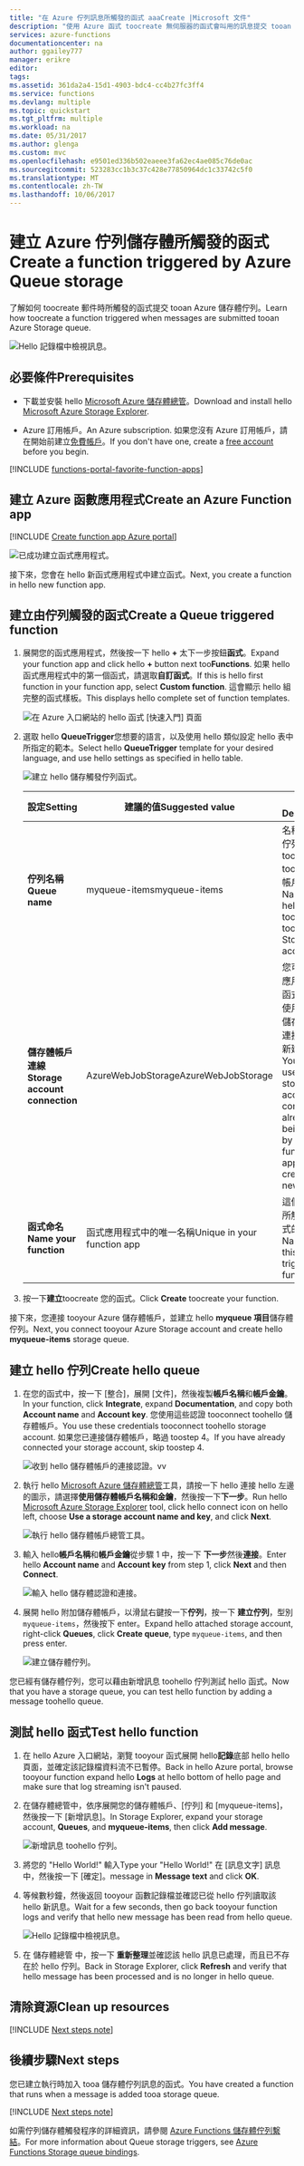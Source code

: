 ```yaml
---
title: "在 Azure 佇列訊息所觸發的函式 aaaCreate |Microsoft 文件"
description: "使用 Azure 函式 toocreate 無伺服器的函式會叫用的訊息提交 tooan Azure 儲存體佇列。"
services: azure-functions
documentationcenter: na
author: ggailey777
manager: erikre
editor: 
tags: 
ms.assetid: 361da2a4-15d1-4903-bdc4-cc4b27fc3ff4
ms.service: functions
ms.devlang: multiple
ms.topic: quickstart
ms.tgt_pltfrm: multiple
ms.workload: na
ms.date: 05/31/2017
ms.author: glenga
ms.custom: mvc
ms.openlocfilehash: e9501ed336b502eaeee3fa62ec4ae085c76de0ac
ms.sourcegitcommit: 523283cc1b3c37c428e77850964dc1c33742c5f0
ms.translationtype: MT
ms.contentlocale: zh-TW
ms.lasthandoff: 10/06/2017
---
```

# <a name="create-a-function-triggered-by-azure-queue-storage"></a><span data-ttu-id="0a432-103">建立 Azure 佇列儲存體所觸發的函式</span><span class="sxs-lookup"><span data-stu-id="0a432-103">Create a function triggered by Azure Queue storage</span></span>

<span data-ttu-id="0a432-104">了解如何 toocreate 郵件時所觸發的函式提交 tooan Azure 儲存體佇列。</span><span class="sxs-lookup"><span data-stu-id="0a432-104">Learn how toocreate a function triggered when messages are submitted tooan Azure Storage queue.</span></span>

![Hello 記錄檔中檢視訊息。](./media/functions-create-storage-queue-triggered-function/function-app-in-portal-editor.png)

## <a name="prerequisites"></a><span data-ttu-id="0a432-106">必要條件</span><span class="sxs-lookup"><span data-stu-id="0a432-106">Prerequisites</span></span>

- <span data-ttu-id="0a432-107">下載並安裝 hello [Microsoft Azure 儲存體總管](http://storageexplorer.com/)。</span><span class="sxs-lookup"><span data-stu-id="0a432-107">Download and install hello [Microsoft Azure Storage Explorer](http://storageexplorer.com/).</span></span>

- <span data-ttu-id="0a432-108">Azure 訂用帳戶。</span><span class="sxs-lookup"><span data-stu-id="0a432-108">An Azure subscription.</span></span> <span data-ttu-id="0a432-109">如果您沒有 Azure 訂用帳戶，請在開始前建立[免費帳戶](https://azure.microsoft.com/free/?WT.mc_id=A261C142F)。</span><span class="sxs-lookup"><span data-stu-id="0a432-109">If you don't have one, create a [free account](https://azure.microsoft.com/free/?WT.mc_id=A261C142F) before you begin.</span></span>

[!INCLUDE [functions-portal-favorite-function-apps](../../includes/functions-portal-favorite-function-apps.md)]

## <a name="create-an-azure-function-app"></a><span data-ttu-id="0a432-110">建立 Azure 函數應用程式</span><span class="sxs-lookup"><span data-stu-id="0a432-110">Create an Azure Function app</span></span>

[!INCLUDE [Create function app Azure portal](../../includes/functions-create-function-app-portal.md)]

![已成功建立函式應用程式。](./media/functions-create-first-azure-function/function-app-create-success.png)

<span data-ttu-id="0a432-112">接下來，您會在 hello 新函式應用程式中建立函式。</span><span class="sxs-lookup"><span data-stu-id="0a432-112">Next, you create a function in hello new function app.</span></span>

<a name="create-function"></a>

## <a name="create-a-queue-triggered-function"></a><span data-ttu-id="0a432-113">建立由佇列觸發的函式</span><span class="sxs-lookup"><span data-stu-id="0a432-113">Create a Queue triggered function</span></span>

1. <span data-ttu-id="0a432-114">展開您的函式應用程式，然後按一下 hello  **+** 太下一步按鈕**函式**。</span><span class="sxs-lookup"><span data-stu-id="0a432-114">Expand your function app and click hello **+** button next too**Functions**.</span></span> <span data-ttu-id="0a432-115">如果 hello 函式應用程式中的第一個函式，請選取**自訂函式**。</span><span class="sxs-lookup"><span data-stu-id="0a432-115">If this is hello first function in your function app, select **Custom function**.</span></span> <span data-ttu-id="0a432-116">這會顯示 hello 組完整的函式樣板。</span><span class="sxs-lookup"><span data-stu-id="0a432-116">This displays hello complete set of function templates.</span></span>

    ![在 Azure 入口網站的 hello 函式 [快速入門] 頁面](./media/functions-create-storage-queue-triggered-function/add-first-function.png)

2. <span data-ttu-id="0a432-118">選取 hello **QueueTrigger**您想要的語言，以及使用 hello 類似設定 hello 表中所指定的範本。</span><span class="sxs-lookup"><span data-stu-id="0a432-118">Select hello **QueueTrigger** template for your desired language, and  use hello settings as specified in hello table.</span></span>

    ![建立 hello 儲存觸發佇列函式。](./media/functions-create-storage-queue-triggered-function/functions-create-queue-storage-trigger-portal.png)
    
    | <span data-ttu-id="0a432-120">設定</span><span class="sxs-lookup"><span data-stu-id="0a432-120">Setting</span></span> | <span data-ttu-id="0a432-121">建議的值</span><span class="sxs-lookup"><span data-stu-id="0a432-121">Suggested value</span></span> | <span data-ttu-id="0a432-122">說明</span><span class="sxs-lookup"><span data-stu-id="0a432-122">Description</span></span> |
    |---|---|---|
    | <span data-ttu-id="0a432-123">**佇列名稱**</span><span class="sxs-lookup"><span data-stu-id="0a432-123">**Queue name**</span></span>   | <span data-ttu-id="0a432-124">myqueue-items</span><span class="sxs-lookup"><span data-stu-id="0a432-124">myqueue-items</span></span>    | <span data-ttu-id="0a432-125">名稱的 hello 佇列 tooconnect tooin 儲存體帳戶。</span><span class="sxs-lookup"><span data-stu-id="0a432-125">Name of hello queue tooconnect tooin your Storage account.</span></span> |
    | <span data-ttu-id="0a432-126">**儲存體帳戶連線**</span><span class="sxs-lookup"><span data-stu-id="0a432-126">**Storage account connection**</span></span> | <span data-ttu-id="0a432-127">AzureWebJobStorage</span><span class="sxs-lookup"><span data-stu-id="0a432-127">AzureWebJobStorage</span></span> | <span data-ttu-id="0a432-128">您可以使用應用程式的函式，已經使用 hello 儲存體帳戶連接或另外新建一個。</span><span class="sxs-lookup"><span data-stu-id="0a432-128">You can use hello storage account connection already being used by your function app, or create a new one.</span></span>  |
    | <span data-ttu-id="0a432-129">**函式命名**</span><span class="sxs-lookup"><span data-stu-id="0a432-129">**Name your function**</span></span> | <span data-ttu-id="0a432-130">函式應用程式中的唯一名稱</span><span class="sxs-lookup"><span data-stu-id="0a432-130">Unique in your function app</span></span> | <span data-ttu-id="0a432-131">這個由佇列所觸發之函式的名稱。</span><span class="sxs-lookup"><span data-stu-id="0a432-131">Name of this queue triggered function.</span></span> |

3. <span data-ttu-id="0a432-132">按一下**建立**toocreate 您的函式。</span><span class="sxs-lookup"><span data-stu-id="0a432-132">Click **Create** toocreate your function.</span></span>

<span data-ttu-id="0a432-133">接下來，您連接 tooyour Azure 儲存體帳戶，並建立 hello **myqueue 項目**儲存體佇列。</span><span class="sxs-lookup"><span data-stu-id="0a432-133">Next, you connect tooyour Azure Storage account and create hello **myqueue-items** storage queue.</span></span>

## <a name="create-hello-queue"></a><span data-ttu-id="0a432-134">建立 hello 佇列</span><span class="sxs-lookup"><span data-stu-id="0a432-134">Create hello queue</span></span>

1. <span data-ttu-id="0a432-135">在您的函式中，按一下 [整合]，展開 [文件]，然後複製**帳戶名稱**和**帳戶金鑰**。</span><span class="sxs-lookup"><span data-stu-id="0a432-135">In your function, click **Integrate**, expand **Documentation**, and copy both **Account name** and **Account key**.</span></span> <span data-ttu-id="0a432-136">您使用這些認證 tooconnect toohello 儲存體帳戶。</span><span class="sxs-lookup"><span data-stu-id="0a432-136">You use these credentials tooconnect toohello storage account.</span></span> <span data-ttu-id="0a432-137">如果您已連接儲存體帳戶，略過 toostep 4。</span><span class="sxs-lookup"><span data-stu-id="0a432-137">If you have already connected your storage account, skip toostep 4.</span></span>

    ![收到 hello 儲存體帳戶的連接認證。](./media/functions-create-storage-queue-triggered-function/functions-storage-account-connection.png)<span data-ttu-id="0a432-139">v</span><span class="sxs-lookup"><span data-stu-id="0a432-139">v</span></span>

1. <span data-ttu-id="0a432-140">執行 hello [Microsoft Azure 儲存體總管](http://storageexplorer.com/)工具，請按一下 hello 連接 hello 左邊的圖示，請選擇**使用儲存體帳戶名稱和金鑰**，然後按一下**下一步**。</span><span class="sxs-lookup"><span data-stu-id="0a432-140">Run hello [Microsoft Azure Storage Explorer](http://storageexplorer.com/) tool, click hello connect icon on hello left, choose **Use a storage account name and key**, and click **Next**.</span></span>

    ![執行 hello 儲存體帳戶總管工具。](./media/functions-create-storage-queue-triggered-function/functions-storage-manager-connect-1.png)

1. <span data-ttu-id="0a432-142">輸入 hello**帳戶名稱**和**帳戶金鑰**從步驟 1 中，按一下 **下一步**然後**連接**。</span><span class="sxs-lookup"><span data-stu-id="0a432-142">Enter hello **Account name** and **Account key** from step 1, click **Next** and then **Connect**.</span></span>

    ![輸入 hello 儲存體認證和連接。](./media/functions-create-storage-queue-triggered-function/functions-storage-manager-connect-2.png)

1. <span data-ttu-id="0a432-144">展開 hello 附加儲存體帳戶，以滑鼠右鍵按一下**佇列**，按一下 **建立佇列**，型別`myqueue-items`，然後按下 enter。</span><span class="sxs-lookup"><span data-stu-id="0a432-144">Expand hello attached storage account, right-click **Queues**, click **Create queue**, type `myqueue-items`, and then press enter.</span></span>

    ![建立儲存體佇列。](./media/functions-create-storage-queue-triggered-function/functions-storage-manager-create-queue.png)

<span data-ttu-id="0a432-146">您已經有儲存體佇列，您可以藉由新增訊息 toohello 佇列測試 hello 函式。</span><span class="sxs-lookup"><span data-stu-id="0a432-146">Now that you have a storage queue, you can test hello function by adding a message toohello queue.</span></span>

## <a name="test-hello-function"></a><span data-ttu-id="0a432-147">測試 hello 函式</span><span class="sxs-lookup"><span data-stu-id="0a432-147">Test hello function</span></span>

1. <span data-ttu-id="0a432-148">在 hello Azure 入口網站，瀏覽 tooyour 函式展開 hello**記錄**底部 hello hello 頁面，並確定該記錄檔資料流不已暫停。</span><span class="sxs-lookup"><span data-stu-id="0a432-148">Back in hello Azure portal, browse tooyour function expand hello **Logs** at hello bottom of hello page and make sure that log streaming isn't paused.</span></span>

1. <span data-ttu-id="0a432-149">在儲存體總管中，依序展開您的儲存體帳戶、[佇列] 和 [myqueue-items]，然後按一下 [新增訊息]。</span><span class="sxs-lookup"><span data-stu-id="0a432-149">In Storage Explorer, expand your storage account, **Queues**, and **myqueue-items**, then click **Add message**.</span></span>

    ![新增訊息 toohello 佇列。](./media/functions-create-storage-queue-triggered-function/functions-storage-manager-add-message.png)

1. <span data-ttu-id="0a432-151">將您的 "Hello World!" 輸入</span><span class="sxs-lookup"><span data-stu-id="0a432-151">Type your "Hello World!"</span></span> <span data-ttu-id="0a432-152">在 [訊息文字] 訊息中，然後按一下 [確定]。</span><span class="sxs-lookup"><span data-stu-id="0a432-152">message in **Message text** and click **OK**.</span></span>

1. <span data-ttu-id="0a432-153">等候數秒鐘，然後返回 tooyour 函數記錄檔並確認已從 hello 佇列讀取該 hello 新訊息。</span><span class="sxs-lookup"><span data-stu-id="0a432-153">Wait for a few seconds, then go back tooyour function logs and verify that hello new message has been read from hello queue.</span></span>

    ![Hello 記錄檔中檢視訊息。](./media/functions-create-storage-queue-triggered-function/functions-queue-storage-trigger-view-logs.png)

1. <span data-ttu-id="0a432-155">在 儲存體總管 中，按一下 **重新整理**並確認該 hello 訊息已處理，而且已不存在於 hello 佇列。</span><span class="sxs-lookup"><span data-stu-id="0a432-155">Back in Storage Explorer, click **Refresh** and verify that hello message has been processed and is no longer in hello queue.</span></span>

## <a name="clean-up-resources"></a><span data-ttu-id="0a432-156">清除資源</span><span class="sxs-lookup"><span data-stu-id="0a432-156">Clean up resources</span></span>

[!INCLUDE [Next steps note](../../includes/functions-quickstart-cleanup.md)]

## <a name="next-steps"></a><span data-ttu-id="0a432-157">後續步驟</span><span class="sxs-lookup"><span data-stu-id="0a432-157">Next steps</span></span>

<span data-ttu-id="0a432-158">您已建立執行時加入 tooa 儲存體佇列訊息的函式。</span><span class="sxs-lookup"><span data-stu-id="0a432-158">You have created a function that runs when a message is added tooa storage queue.</span></span>

[!INCLUDE [Next steps note](../../includes/functions-quickstart-next-steps.md)]

<span data-ttu-id="0a432-159">如需佇列儲存體觸發程序的詳細資訊，請參閱 [Azure Functions 儲存體佇列繫結](functions-bindings-storage-queue.md)。</span><span class="sxs-lookup"><span data-stu-id="0a432-159">For more information about Queue storage triggers, see [Azure Functions Storage queue bindings](functions-bindings-storage-queue.md).</span></span>